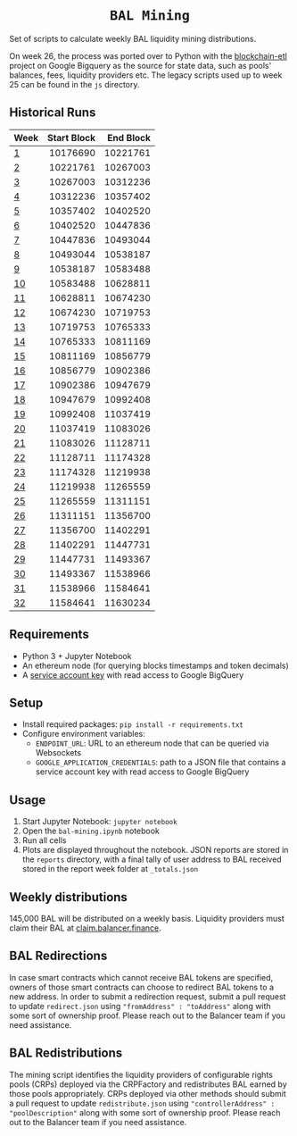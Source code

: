 <h1 align=center><code>BAL Mining</code></h1>

Set of scripts to calculate weekly BAL liquidity mining distributions. 

On week 26, the process was ported over to Python with the [blockchain-etl](https://github.com/blockchain-etl/) project on Google Bigquery as the  source for state data, such as pools' balances, fees, liquidity providers etc. The legacy scripts used up to week 25 can be found in the `js` directory.

## Historical Runs

| Week                           | Start Block | End Block |
| :----------------------------- | ----------: | --------: |
| [1](/reports/1/_totals.json)   |    10176690 |  10221761 |
| [2](/reports/2/_totals.json)   |    10221761 |  10267003 |
| [3](/reports/3/_totals.json)   |    10267003 |  10312236 |
| [4](/reports/4/_totals.json)   |    10312236 |  10357402 |
| [5](/reports/5/_totals.json)   |    10357402 |  10402520 |
| [6](/reports/6/_totals.json)   |    10402520 |  10447836 |
| [7](/reports/7/_totals.json)   |    10447836 |  10493044 |
| [8](/reports/8/_totals.json)   |    10493044 |  10538187 |
| [9](/reports/9/_totals.json)   |    10538187 |  10583488 |
| [10](/reports/10/_totals.json) |    10583488 |  10628811 |
| [11](/reports/11/_totals.json) |    10628811 |  10674230 |
| [12](/reports/12/_totals.json) |    10674230 |  10719753 |
| [13](/reports/13/_totals.json) |    10719753 |  10765333 |
| [14](/reports/14/_totals.json) |    10765333 |  10811169 |
| [15](/reports/15/_totals.json) |    10811169 |  10856779 |
| [16](/reports/16/_totals.json) |    10856779 |  10902386 |
| [17](/reports/17/_totals.json) |    10902386 |  10947679 |
| [18](/reports/18/_totals.json) |    10947679 |  10992408 |
| [19](/reports/19/_totals.json) |    10992408 |  11037419 |
| [20](/reports/20/_totals.json) |    11037419 |  11083026 |
| [21](/reports/21/_totals.json) |    11083026 |  11128711 |
| [22](/reports/22/_totals.json) |    11128711 |  11174328 |
| [23](/reports/23/_totals.json) |    11174328 |  11219938 |
| [24](/reports/24/_totals.json) |    11219938 |  11265559 |
| [25](/reports/25/_totals.json) |    11265559 |  11311151 |
| [26](/reports/26/_totals.json) |    11311151 |  11356700 |
| [27](/reports/27/_totals.json) |    11356700 |  11402291 |
| [28](/reports/28/_totals.json) |    11402291 |  11447731 |
| [29](/reports/29/_totals.json) |    11447731 |  11493367 |
| [30](/reports/30/_totals.json) |    11493367 |  11538966 |
| [31](/reports/31/_totals.json) |    11538966 |  11584641 |
| [32](/reports/32/_totals.json) |    11584641 |  11630234 |

## Requirements
* Python 3 + Jupyter Notebook
* An ethereum node (for querying blocks timestamps and token decimals) 
* A [service account key](https://cloud.google.com/iam/docs/creating-managing-service-account-keys#iam-service-account-keys-create-console) with read access to Google BigQuery

## Setup
* Install required packages: `pip install -r requirements.txt`
* Configure environment variables:
  * `ENDPOINT_URL`: URL to an ethereum node that can be queried via Websockets
  * `GOOGLE_APPLICATION_CREDENTIALS`: path to a JSON file that contains a service account key with read access to Google BigQuery

## Usage
1. Start Jupyter Notebook: `jupyter notebook`  
1. Open the `bal-mining.ipynb` notebook   
1. Run all cells
2. Plots are displayed throughout the notebook. JSON reports are stored in the `reports` directory, with a final tally of user address to BAL received stored in the report week folder at `_totals.json`

## Weekly distributions

145,000 BAL will be distributed on a weekly basis. Liquidity providers must claim their BAL at [claim.balancer.finance](https://claim.balancer.finance/).

## BAL Redirections

In case smart contracts which cannot receive BAL tokens are specified, owners of those smart contracts can choose to redirect BAL tokens to a new address. In order to submit a redirection request, submit a pull request to update `redirect.json` using `"fromAddress" : "toAddress"` along with some sort of ownership proof. Please reach out to the Balancer team if you need assistance.

## BAL Redistributions

The mining script identifies the liquidity providers of configurable rights pools (CRPs) deployed via the CRPFactory and redistributes BAL earned by those pools appropriately. CRPs deployed via other methods should submit a pull request to update `redistribute.json` using `"controllerAddress" : "poolDescription"` along with some sort of ownership proof. Please reach out to the Balancer team if you need assistance.